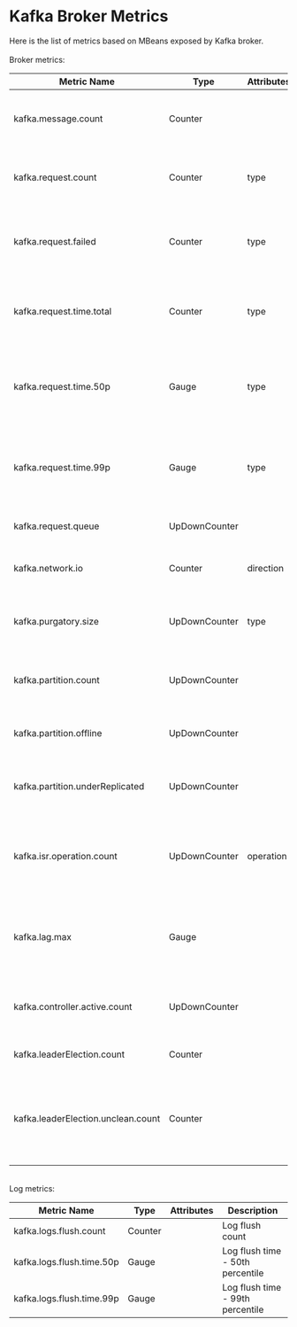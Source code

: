 # Kafka Broker Metrics

Here is the list of metrics based on MBeans exposed by Kafka broker. <br /><br />
Broker metrics:

| Metric Name                        | Type          | Attributes | Description                                                          |
|------------------------------------|---------------|------------|----------------------------------------------------------------------|
| kafka.message.count                | Counter       |            | The number of messages received by the broker                        |
| kafka.request.count                | Counter       | type       | The number of requests received by the broker                        |
| kafka.request.failed               | Counter       | type       | The number of requests to the broker resulting in a failure          |
| kafka.request.time.total           | Counter       | type       | The total time the broker has taken to service requests              |
| kafka.request.time.50p             | Gauge         | type       | The 50th percentile time the broker has taken to service requests    |
| kafka.request.time.99p             | Gauge         | type       | The 99th percentile time the broker has taken to service requests    |
| kafka.request.queue                | UpDownCounter |            | Size of the request queue                                            |
| kafka.network.io                   | Counter       | direction  | The bytes received or sent by the broker                             |
| kafka.purgatory.size               | UpDownCounter | type       | The number of requests waiting in purgatory                          |
| kafka.partition.count              | UpDownCounter |            | The number of partitions on the broker                               |
| kafka.partition.offline            | UpDownCounter |            | The number of partitions offline                                     |
| kafka.partition.underReplicated    | UpDownCounter |            | The number of under replicated partitions                            |
| kafka.isr.operation.count          | UpDownCounter | operation  | The number of in-sync replica shrink and expand operations           |
| kafka.lag.max                      | Gauge         |            | The max lag in messages between follower and leader replicas         |
| kafka.controller.active.count      | UpDownCounter |            | The number of controllers active on the broker                       |
| kafka.leaderElection.count         | Counter       |            | The leader election count                                            |
| kafka.leaderElection.unclean.count | Counter       |            | Unclean leader election count - increasing indicates broker failures |
<br />
Log metrics:

| Metric Name               | Type    | Attributes | Description                      |
|---------------------------|---------|------------|----------------------------------|
| kafka.logs.flush.count    | Counter |            | Log flush count                  |
| kafka.logs.flush.time.50p | Gauge   |            | Log flush time - 50th percentile |
| kafka.logs.flush.time.99p | Gauge   |            | Log flush time - 99th percentile |

